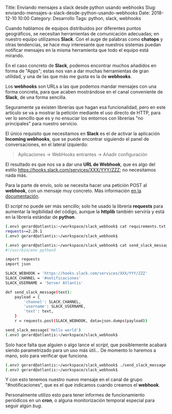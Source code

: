 Title: Enviando mensajes a slack desde python usando webhooks
Slug: enviando-mensajes-a-slack-desde-python-usando-webhooks
Date: 2018-12-10 10:00
Category: Desarrollo
Tags: python, slack, webhooks



Cuando hablamos de equipos distribuidos por diferentes puntos geográficos, se necesitan herramientas de comunicación adecuadas; en nuestro equipo utilizamos **Slack**. Con el auge de palabras como **chatops** y otras tendencias, se hace muy interesante que nuestros sistemas puedan notificar mensajes en la misma herramienta que todo el equipo está mirando.

En el caso concreto de **Slack**, podemos encontrar muchos añadidos en forma de "Apps"; estas nos van a dar muchas herramientas de gran utilidad, y una de las que más me gusta es la de **webhooks**.

Los **webhooks** son URLs a las que podemos mandar mensajes con una forma concreta, para que acaben mostrándose en el canal conveniente de **Slack**, de una forma sencilla.

Seguramente ya existen librerías que hagan esa funcionalidad, pero en este artículo se va a mostrar la petición mediante el uso directo de HTTP, para ver lo sencillo que es y no ensuciar los entornos con librerías "no principales" para nuestro servicio.

El único requisito que necesitamos en **Slack** es el de activar la aplicación **Incoming webhooks**, que se puede encontrar siguiendo el panel de conversaciones, en el lateral izquierdo:

> Aplicaciones -> WebHooks entrantes -> Añadir configuración

El resultado es que nos va a dar una **URL de Webhook**, que es algo del estilo <https://hooks.slack.com/services/XXX/YYY/ZZZ>; no necesitamos nada más.

Para la parte de envío, solo se necesita hacer una petición POST al **webhook**, con un mensaje muy concreto. Más información [en la documentación](https://api.slack.com/incoming-webhooks).

El *script* no puede ser más sencillo; solo he usado la librería **requests** para aumentar la legibilidad del código, aunque la **httplib** también serviría y está en la librería estándar de **python**.

```bash
(.env) gerard@atlantis:~/workspace/slack_webhook$ cat requirements.txt
requests==2.20.1
(.env) gerard@atlantis:~/workspace/slack_webhook$
```

```bash
(.env) gerard@atlantis:~/workspace/slack_webhook$ cat send_slack_message.py
#!/usr/bin/env python3

import requests
import json

SLACK_WEBHOOK = 'https://hooks.slack.com/services/XXX/YYY/ZZZ'
SLACK_CHANNEL = '#notificaciones'
SLACK_USERNAME = 'Server Atlantis'

def send_slack_message(text):
    payload = {
        'channel': SLACK_CHANNEL,
        'username': SLACK_USERNAME,
        'text': text,
    }
    r = requests.post(SLACK_WEBHOOK, data=json.dumps(payload))

send_slack_message('Hello world')
(.env) gerard@atlantis:~/workspace/slack_webhook$
```

Solo hace falta que alguien o algo lance el *script*, que posiblemente acabará siendo parametrizado para un uso más útil... De momento lo haremos a mano, solo para verificar que funciona.

```bash
(.env) gerard@atlantis:~/workspace/slack_webhook$ ./send_slack_message.py
(.env) gerard@atlantis:~/workspace/slack_webhook$
```

Y con esto tenemos nuestro nuevo mensaje en el canal de grupo "#notificaciones", que es el que indicamos cuando creamos el **webhook**.

Personalmente utilizo esto para tener informes de funcionamiento periódicos en un **cron**, o alguna monitorización temporal especial para seguir algún *bug*.
